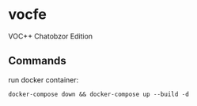 # vocfe

VOC++ Chatobzor Edition

Commands
--
run docker container:

`docker-compose down && docker-compose up --build -d`

